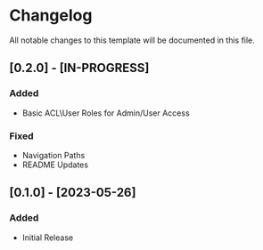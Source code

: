 # Changelog

All notable changes to this template will be documented in this file.

## [0.2.0] - [IN-PROGRESS]

### Added

- Basic ACL\User Roles for Admin/User Access

### Fixed

- Navigation Paths
- README Updates

## [0.1.0] - [2023-05-26]

### Added

- Initial Release
